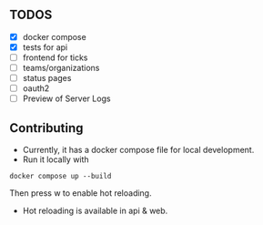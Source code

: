## TODOS

- [x] docker compose
- [x] tests for api
- [ ] frontend for ticks
- [ ] teams/organizations
- [ ] status pages
- [ ] oauth2
- [ ] Preview of Server Logs

## Contributing

- Currently, it has a docker compose file for local development.
- Run it locally with

```
docker compose up --build
```

Then press w to enable hot reloading.

- Hot reloading is available in api & web.

